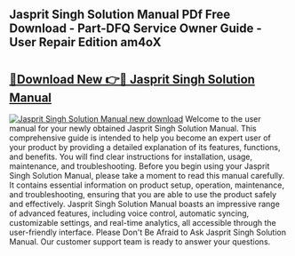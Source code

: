 ## Jasprit Singh Solution Manual PDf Free Download - Part-DFQ Service Owner Guide - User Repair Edition am4oX

# <h2><a href="http://bc67308.oget.top/?id=Jasprit+Singh+Solution+Manual">🔗Download New 👉🔴 Jasprit Singh Solution Manual</a></h2>

[![Jasprit Singh Solution Manual new download](https://i.imgur.com/5g1atiW.png)](http://bc67308.oget.top/?id=Jasprit+Singh+Solution+Manual)
Welcome to the user manual for your newly obtained Jasprit Singh Solution Manual. This comprehensive guide is intended to help you become an expert user of your product by providing a detailed explanation of its features, functions, and benefits. You will find clear instructions for installation, usage, maintenance, and troubleshooting. Before you begin using your Jasprit Singh Solution Manual, please take a moment to read this manual carefully. It contains essential information on product setup, operation, maintenance, and troubleshooting, ensuring that you are able to use the product safely and effectively. Jasprit Singh Solution Manual boasts an impressive range of advanced features, including voice control, automatic syncing, customizable settings, and real-time analytics, all accessible through the user-friendly interface. Please Don't Be Afraid to Ask Jasprit Singh Solution Manual. Our customer support team is ready to answer your questions.
